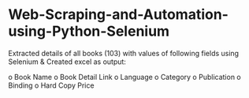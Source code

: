 # Web-Scraping-and-Automation-using-Python-Selenium
Extracted details of all books (103) with values of following fields using Selenium & Created excel as output:


o Book Name 
o Book Detail Link 
o Language 
o Category 
o Publication 
o Binding 
o Hard Copy Price 
